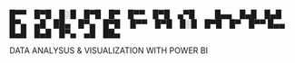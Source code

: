 
█▀▀ █▀█ █░█ █▀█ █▀ █▀▀ █▀█ ▄▀█   
█▄▄ █▄█ █▄█ █▀▄ ▄█ ██▄ █▀▄ █▀█ 
█▀▀ █▀█ █░█ █▀█ █▀ █▀▀
█▄▄ █▄█ █▄█ █▀▄ ▄█ ██▄

DATA ANALYSUS & VISUALIZATION WITH POWER BI
